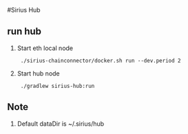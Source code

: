 #Sirius Hub

## run hub

1. Start eth local node

        ./sirius-chainconnector/docker.sh run --dev.period 2
        
        
2. Start hub node

        ./gradlew sirius-hub:run
        
       
       
       
## Note

1. Default dataDir is ~/.sirius/hub